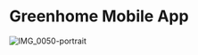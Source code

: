 # Greenhome Mobile App
![IMG_0050-portrait](https://github.com/Haythem97/GreenHome-Mobile-App/assets/61424960/93952d49-b5fd-47a9-b91f-8436eedcfa75)
